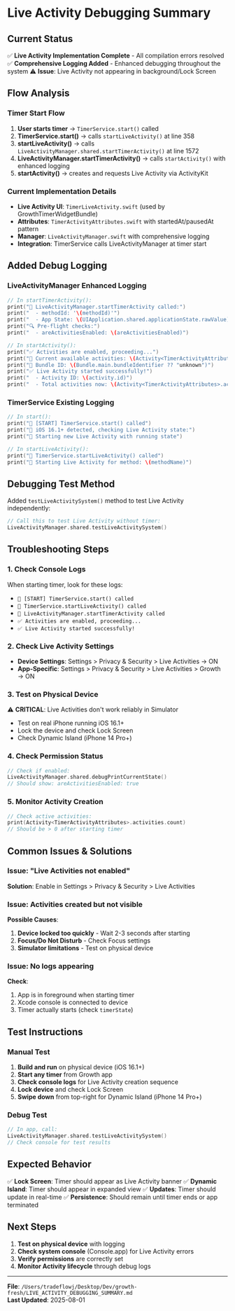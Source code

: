 # Live Activity Debugging Summary

## Current Status
✅ **Live Activity Implementation Complete** - All compilation errors resolved
✅ **Comprehensive Logging Added** - Enhanced debugging throughout the system
⚠️ **Issue**: Live Activity not appearing in background/Lock Screen

## Flow Analysis

### Timer Start Flow
1. **User starts timer** → `TimerService.start()` called
2. **TimerService.start()** → calls `startLiveActivity()` at line 358  
3. **startLiveActivity()** → calls `LiveActivityManager.shared.startTimerActivity()` at line 1572
4. **LiveActivityManager.startTimerActivity()** → calls `startActivity()` with enhanced logging
5. **startActivity()** → creates and requests Live Activity via ActivityKit

### Current Implementation Details
- **Live Activity UI**: `TimerLiveActivity.swift` (used by GrowthTimerWidgetBundle)
- **Attributes**: `TimerActivityAttributes.swift` with startedAt/pausedAt pattern
- **Manager**: `LiveActivityManager.swift` with comprehensive logging
- **Integration**: TimerService calls LiveActivityManager at timer start

## Added Debug Logging

### LiveActivityManager Enhanced Logging
```swift
// In startTimerActivity():
print("🚀 LiveActivityManager.startTimerActivity called:")
print("  - methodId: '\(methodId)'")
print("  - App State: \(UIApplication.shared.applicationState.rawValue)")
print("🔍 Pre-flight checks:")
print("  - areActivitiesEnabled: \(areActivitiesEnabled)")

// In startActivity():
print("✅ Activities are enabled, proceeding...")
print("📱 Current available activities: \(Activity<TimerActivityAttributes>.activities)")
print("📱 Bundle ID: \(Bundle.main.bundleIdentifier ?? "unknown")")
print("✅ Live Activity started successfully!")
print("  - Activity ID: \(activity.id)")
print("  - Total activities now: \(Activity<TimerActivityAttributes>.activities.count)")
```

### TimerService Existing Logging
```swift
// In start():
print("🔴 [START] TimerService.start() called")
print("🎯 iOS 16.1+ detected, checking Live Activity state:")
print("📱 Starting new Live Activity with running state")

// In startLiveActivity():
print("🎯 TimerService.startLiveActivity() called")
print("📱 Starting Live Activity for method: \(methodName)")
```

## Debugging Test Method
Added `testLiveActivitySystem()` method to test Live Activity independently:
```swift
// Call this to test Live Activity without timer:
LiveActivityManager.shared.testLiveActivitySystem()
```

## Troubleshooting Steps

### 1. Check Console Logs
When starting timer, look for these logs:
- `🔴 [START] TimerService.start() called`
- `🎯 TimerService.startLiveActivity() called`  
- `🚀 LiveActivityManager.startTimerActivity called`
- `✅ Activities are enabled, proceeding...`
- `✅ Live Activity started successfully!`

### 2. Check Live Activity Settings
- **Device Settings**: Settings > Privacy & Security > Live Activities → ON
- **App-Specific**: Settings > Privacy & Security > Live Activities > Growth → ON

### 3. Test on Physical Device
⚠️ **CRITICAL**: Live Activities don't work reliably in Simulator
- Test on real iPhone running iOS 16.1+
- Lock the device and check Lock Screen
- Check Dynamic Island (iPhone 14 Pro+)

### 4. Check Permission Status
```swift
// Check if enabled:
LiveActivityManager.shared.debugPrintCurrentState()
// Should show: areActivitiesEnabled: true
```

### 5. Monitor Activity Creation
```swift
// Check active activities:
print(Activity<TimerActivityAttributes>.activities.count)
// Should be > 0 after starting timer
```

## Common Issues & Solutions

### Issue: "Live Activities not enabled"
**Solution**: Enable in Settings > Privacy & Security > Live Activities

### Issue: Activities created but not visible
**Possible Causes**:
1. **Device locked too quickly** - Wait 2-3 seconds after starting
2. **Focus/Do Not Disturb** - Check Focus settings
3. **Simulator limitations** - Test on physical device

### Issue: No logs appearing
**Check**:
1. App is in foreground when starting timer
2. Xcode console is connected to device
3. Timer actually starts (check `timerState`)

## Test Instructions

### Manual Test
1. **Build and run** on physical device (iOS 16.1+)
2. **Start any timer** from Growth app
3. **Check console logs** for Live Activity creation sequence
4. **Lock device** and check Lock Screen
5. **Swipe down** from top-right for Dynamic Island (iPhone 14 Pro+)

### Debug Test
```swift
// In app, call:
LiveActivityManager.shared.testLiveActivitySystem()
// Check console for test results
```

## Expected Behavior
✅ **Lock Screen**: Timer should appear as Live Activity banner
✅ **Dynamic Island**: Timer should appear in expanded view
✅ **Updates**: Timer should update in real-time
✅ **Persistence**: Should remain until timer ends or app terminated

## Next Steps
1. **Test on physical device** with logging
2. **Check system console** (Console.app) for Live Activity errors
3. **Verify permissions** are correctly set
4. **Monitor Activity lifecycle** through debug logs

---
**File**: `/Users/tradeflowj/Desktop/Dev/growth-fresh/LIVE_ACTIVITY_DEBUGGING_SUMMARY.md`  
**Last Updated**: 2025-08-01